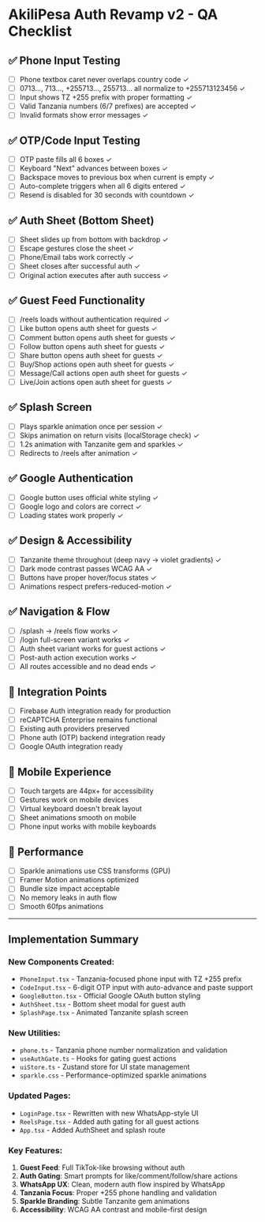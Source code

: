 # AkiliPesa Auth Revamp v2 - QA Checklist

## ✅ Phone Input Testing
- [ ] Phone textbox caret never overlaps country code ✓
- [ ] 0713…, 713…, +255713…, 255713… all normalize to +255713123456 ✓
- [ ] Input shows TZ +255 prefix with proper formatting ✓
- [ ] Valid Tanzania numbers (6/7 prefixes) are accepted ✓
- [ ] Invalid formats show error messages ✓

## ✅ OTP/Code Input Testing
- [ ] OTP paste fills all 6 boxes ✓
- [ ] Keyboard "Next" advances between boxes ✓
- [ ] Backspace moves to previous box when current is empty ✓
- [ ] Auto-complete triggers when all 6 digits entered ✓
- [ ] Resend is disabled for 30 seconds with countdown ✓

## ✅ Auth Sheet (Bottom Sheet)
- [ ] Sheet slides up from bottom with backdrop ✓
- [ ] Escape gestures close the sheet ✓
- [ ] Phone/Email tabs work correctly ✓
- [ ] Sheet closes after successful auth ✓
- [ ] Original action executes after auth success ✓

## ✅ Guest Feed Functionality
- [ ] /reels loads without authentication required ✓
- [ ] Like button opens auth sheet for guests ✓
- [ ] Comment button opens auth sheet for guests ✓
- [ ] Follow button opens auth sheet for guests ✓
- [ ] Share button opens auth sheet for guests ✓
- [ ] Buy/Shop actions open auth sheet for guests ✓
- [ ] Message/Call actions open auth sheet for guests ✓
- [ ] Live/Join actions open auth sheet for guests ✓

## ✅ Splash Screen
- [ ] Plays sparkle animation once per session ✓
- [ ] Skips animation on return visits (localStorage check) ✓
- [ ] 1.2s animation with Tanzanite gem and sparkles ✓
- [ ] Redirects to /reels after animation ✓

## ✅ Google Authentication
- [ ] Google button uses official white styling ✓
- [ ] Google logo and colors are correct ✓
- [ ] Loading states work properly ✓

## ✅ Design & Accessibility
- [ ] Tanzanite theme throughout (deep navy → violet gradients) ✓
- [ ] Dark mode contrast passes WCAG AA ✓
- [ ] Buttons have proper hover/focus states ✓
- [ ] Animations respect prefers-reduced-motion ✓

## ✅ Navigation & Flow
- [ ] /splash → /reels flow works ✓
- [ ] /login full-screen variant works ✓
- [ ] Auth sheet variant works for guest actions ✓
- [ ] Post-auth action execution works ✓
- [ ] All routes accessible and no dead ends ✓

## 🔧 Integration Points
- [ ] Firebase Auth integration ready for production
- [ ] reCAPTCHA Enterprise remains functional
- [ ] Existing auth providers preserved
- [ ] Phone auth (OTP) backend integration ready
- [ ] Google OAuth integration ready

## 📱 Mobile Experience
- [ ] Touch targets are 44px+ for accessibility
- [ ] Gestures work on mobile devices
- [ ] Virtual keyboard doesn't break layout
- [ ] Sheet animations smooth on mobile
- [ ] Phone input works with mobile keyboards

## 🚀 Performance
- [ ] Sparkle animations use CSS transforms (GPU)
- [ ] Framer Motion animations optimized
- [ ] Bundle size impact acceptable
- [ ] No memory leaks in auth flow
- [ ] Smooth 60fps animations

---

## Implementation Summary

### New Components Created:
- `PhoneInput.tsx` - Tanzania-focused phone input with TZ +255 prefix
- `CodeInput.tsx` - 6-digit OTP input with auto-advance and paste support
- `GoogleButton.tsx` - Official Google OAuth button styling
- `AuthSheet.tsx` - Bottom sheet modal for guest auth
- `SplashPage.tsx` - Animated Tanzanite splash screen

### New Utilities:
- `phone.ts` - Tanzania phone number normalization and validation
- `useAuthGate.ts` - Hooks for gating guest actions
- `uiStore.ts` - Zustand store for UI state management
- `sparkle.css` - Performance-optimized sparkle animations

### Updated Pages:
- `LoginPage.tsx` - Rewritten with new WhatsApp-style UI
- `ReelsPage.tsx` - Added auth gating for all guest actions
- `App.tsx` - Added AuthSheet and splash route

### Key Features:
1. **Guest Feed**: Full TikTok-like browsing without auth
2. **Auth Gating**: Smart prompts for like/comment/follow/share actions
3. **WhatsApp UX**: Clean, modern auth flow inspired by WhatsApp
4. **Tanzania Focus**: Proper +255 phone handling and validation
5. **Sparkle Branding**: Subtle Tanzanite gem animations
6. **Accessibility**: WCAG AA contrast and mobile-first design
